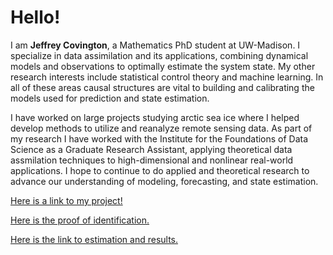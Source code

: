 # Hello!

I am **Jeffrey Covington**, a Mathematics PhD student at UW-Madison.
I specialize in data assimilation and its applications, combining dynamical models and observations to optimally estimate the system state.
My other research interests include statistical control theory and machine learning.
In all of these areas causal structures are vital to building and calibrating the models used for prediction and state estimation.

I have worked on large projects studying arctic sea ice where I helped develop methods to utilize and reanalyze remote sensing data.
As part of my research I have worked with the Institute for the Foundations of Data Science as a Graduate Research Assistant, applying theoretical data assmilation techniques to high-dimensional and nonlinear real-world applications.
I hope to continue to do applied and theoretical research to advance our understanding of modeling, forecasting, and state estimation. 

[Here is a link to my project!](./project)

[Here is the proof of identification.](./id)

[Here is the link to estimation and results.](./estimation)
